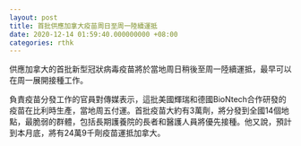 ```yaml
---
layout: post
title: 首批供應加拿大疫苗周日至周一陸續運抵
date: 2020-12-14 01:59:40.000000000 +08:00
categories: rthk
---
```


供應加拿大的首批新型冠狀病毒疫苗將於當地周日稍後至周一陸續運抵，最早可以在周一展開接種工作。

負責疫苗分發工作的官員對傳媒表示，這批美國輝瑞和德國BioNtech合作研發的疫苗在比利時生產，當地周五付運。首批疫苗大約有3萬劑，將分發到全國14個地點，最脆弱的群體，包括長期護養院的長者和醫護人員將優先接種。他又說，預計到本月底，將有24萬9千劑疫苗運抵加拿大。
